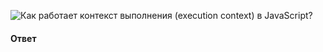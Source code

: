 ![Как работает контекст выполнения (execution context) в JavaScript?](https://youtu.be/nTE4qvSvxXY?t=704)

#### Ответ